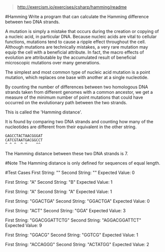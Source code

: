 > http://exercism.io/exercises/csharp/hamming/readme

#Hamming
Write a program that can calculate the Hamming difference between two DNA strands.

A mutation is simply a mistake that occurs during the creation or copying of a nucleic acid, in particular DNA. Because nucleic acids are vital to cellular functions, mutations tend to cause a ripple effect throughout the cell. Although mutations are technically mistakes, a very rare mutation may equip the cell with a beneficial attribute. In fact, the macro effects of evolution are attributable by the accumulated result of beneficial microscopic mutations over many generations.

The simplest and most common type of nucleic acid mutation is a point mutation, which replaces one base with another at a single nucleotide.

By counting the number of differences between two homologous DNA strands taken from different genomes with a common ancestor, we get a measure of the minimum number of point mutations that could have occurred on the evolutionary path between the two strands.

This is called the 'Hamming distance'.

It is found by comparing two DNA strands and counting how many of the nucleotides are different from their equivalent in the other string.

```
GAGCCTACTAACGGGAT
CATCGTAATGACGGCCT
^ ^ ^  ^ ^    ^^
```
The Hamming distance between these two DNA strands is 7.

#Note
The Hamming distance is only defined for sequences of equal length.

#Test Cases
First String:  ""
Second String: ""
Expected Value: 0

First String:  "A"
Second String: "B"
Expected Value: 1

First String:  "A"
Second String: "A"
Expected Value: 1

First String:  "GGACTGA"
Second String: "GGACTGA"
Expected Value: 0

First String:  "ACT"
Second String: "GGA"
Expected Value: 3

First String:  "GGACGGATTCTG"
Second String: "AGGACGGATTCT"
Expected Value: 9

First String:  "GGACG"
Second String: "GGTCG"
Expected Value: 1

First String:  "ACCAGGG"
Second String: "ACTATGG"
Expected Value: 2
